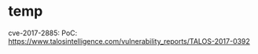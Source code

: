 # temp
cve-2017-2885:
  PoC: https://www.talosintelligence.com/vulnerability_reports/TALOS-2017-0392
